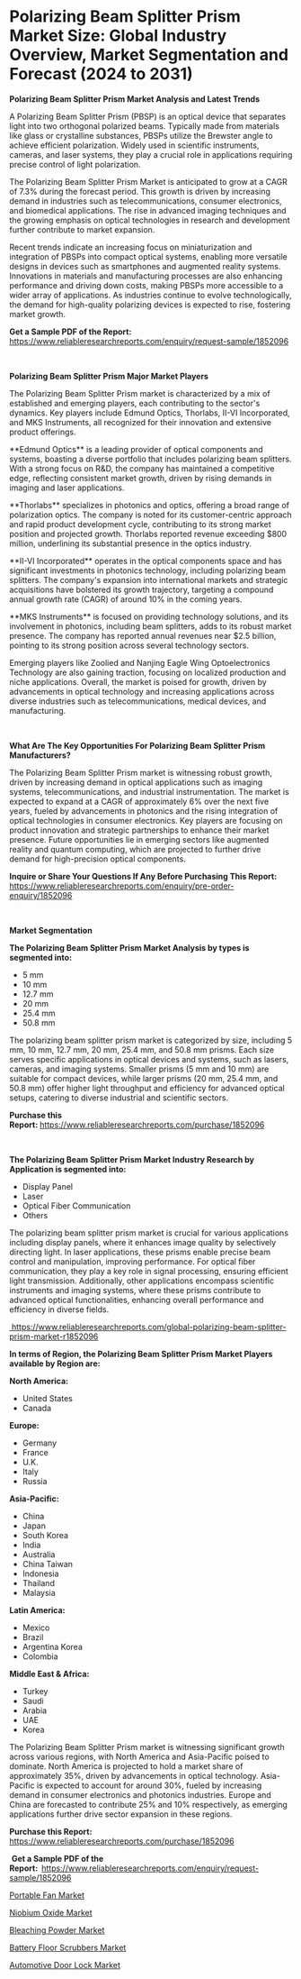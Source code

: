 <p><h1>Polarizing Beam Splitter Prism Market Size: Global Industry Overview, Market Segmentation and Forecast (2024 to 2031)</h1></p><p><strong>Polarizing Beam Splitter Prism Market Analysis and Latest Trends</strong></p>
<p><p>A Polarizing Beam Splitter Prism (PBSP) is an optical device that separates light into two orthogonal polarized beams. Typically made from materials like glass or crystalline substances, PBSPs utilize the Brewster angle to achieve efficient polarization. Widely used in scientific instruments, cameras, and laser systems, they play a crucial role in applications requiring precise control of light polarization.</p><p>The Polarizing Beam Splitter Prism Market is anticipated to grow at a CAGR of 7.3% during the forecast period. This growth is driven by increasing demand in industries such as telecommunications, consumer electronics, and biomedical applications. The rise in advanced imaging techniques and the growing emphasis on optical technologies in research and development further contribute to market expansion. </p><p>Recent trends indicate an increasing focus on miniaturization and integration of PBSPs into compact optical systems, enabling more versatile designs in devices such as smartphones and augmented reality systems. Innovations in materials and manufacturing processes are also enhancing performance and driving down costs, making PBSPs more accessible to a wider array of applications. As industries continue to evolve technologically, the demand for high-quality polarizing devices is expected to rise, fostering market growth.</p></p>
<p><strong>Get a Sample PDF of the Report:&nbsp;</strong> <a href="https://www.reliableresearchreports.com/enquiry/request-sample/1852096?utm_campaign=1635&utm_medium=2&utm_source=Github&utm_content=ia&utm_term=18102024&utm_id=polarizing-beam-splitter-prism">https://www.reliableresearchreports.com/enquiry/request-sample/1852096</a></p>
<p>&nbsp;</p>
<p><strong>Polarizing Beam Splitter Prism Major Market Players</strong></p>
<p><p>The Polarizing Beam Splitter Prism market is characterized by a mix of established and emerging players, each contributing to the sector's dynamics. Key players include Edmund Optics, Thorlabs, II-VI Incorporated, and MKS Instruments, all recognized for their innovation and extensive product offerings.</p><p>**Edmund Optics** is a leading provider of optical components and systems, boasting a diverse portfolio that includes polarizing beam splitters. With a strong focus on R&D, the company has maintained a competitive edge, reflecting consistent market growth, driven by rising demands in imaging and laser applications.</p><p>**Thorlabs** specializes in photonics and optics, offering a broad range of polarization optics. The company is noted for its customer-centric approach and rapid product development cycle, contributing to its strong market position and projected growth. Thorlabs reported revenue exceeding $800 million, underlining its substantial presence in the optics industry.</p><p>**II-VI Incorporated** operates in the optical components space and has significant investments in photonics technology, including polarizing beam splitters. The company's expansion into international markets and strategic acquisitions have bolstered its growth trajectory, targeting a compound annual growth rate (CAGR) of around 10% in the coming years.</p><p>**MKS Instruments** is focused on providing technology solutions, and its involvement in photonics, including beam splitters, adds to its robust market presence. The company has reported annual revenues near $2.5 billion, pointing to its strong position across several technology sectors.</p><p>Emerging players like Zoolied and Nanjing Eagle Wing Optoelectronics Technology are also gaining traction, focusing on localized production and niche applications. Overall, the market is poised for growth, driven by advancements in optical technology and increasing applications across diverse industries such as telecommunications, medical devices, and manufacturing.</p></p>
<p>&nbsp;</p>
<p><strong>What Are The Key Opportunities For Polarizing Beam Splitter Prism Manufacturers?</strong></p>
<p><p>The Polarizing Beam Splitter Prism market is witnessing robust growth, driven by increasing demand in optical applications such as imaging systems, telecommunications, and industrial instrumentation. The market is expected to expand at a CAGR of approximately 6% over the next five years, fueled by advancements in photonics and the rising integration of optical technologies in consumer electronics. Key players are focusing on product innovation and strategic partnerships to enhance their market presence. Future opportunities lie in emerging sectors like augmented reality and quantum computing, which are projected to further drive demand for high-precision optical components.</p></p>
<p><strong>Inquire or Share Your Questions If Any Before Purchasing This Report:</strong> <a href="https://www.reliableresearchreports.com/enquiry/pre-order-enquiry/1852096?utm_campaign=1635&utm_medium=2&utm_source=Github&utm_content=ia&utm_term=18102024&utm_id=polarizing-beam-splitter-prism">https://www.reliableresearchreports.com/enquiry/pre-order-enquiry/1852096</a></p>
<p>&nbsp;</p>
<p><strong>Market Segmentation</strong></p>
<p><strong>The Polarizing Beam Splitter Prism Market Analysis by types is segmented into:</strong></p>
<p><ul><li>5 mm</li><li>10 mm</li><li>12.7 mm</li><li>20 mm</li><li>25.4 mm</li><li>50.8 mm</li></ul></p>
<p><p>The polarizing beam splitter prism market is categorized by size, including 5 mm, 10 mm, 12.7 mm, 20 mm, 25.4 mm, and 50.8 mm prisms. Each size serves specific applications in optical devices and systems, such as lasers, cameras, and imaging systems. Smaller prisms (5 mm and 10 mm) are suitable for compact devices, while larger prisms (20 mm, 25.4 mm, and 50.8 mm) offer higher light throughput and efficiency for advanced optical setups, catering to diverse industrial and scientific sectors.</p></p>
<p><strong>Purchase this Report:&nbsp;</strong><a href="https://www.reliableresearchreports.com/purchase/1852096?utm_campaign=1635&utm_medium=2&utm_source=Github&utm_content=ia&utm_term=18102024&utm_id=polarizing-beam-splitter-prism">https://www.reliableresearchreports.com/purchase/1852096</a></p>
<p>&nbsp;</p>
<p><strong>The Polarizing Beam Splitter Prism Market Industry Research by Application is segmented into:</strong></p>
<p><ul><li>Display Panel</li><li>Laser</li><li>Optical Fiber Communication</li><li>Others</li></ul></p>
<p><p>The polarizing beam splitter prism market is crucial for various applications including display panels, where it enhances image quality by selectively directing light. In laser applications, these prisms enable precise beam control and manipulation, improving performance. For optical fiber communication, they play a key role in signal processing, ensuring efficient light transmission. Additionally, other applications encompass scientific instruments and imaging systems, where these prisms contribute to advanced optical functionalities, enhancing overall performance and efficiency in diverse fields.</p></p>
<p><a href="https://www.reliableresearchreports.com/global-polarizing-beam-splitter-prism-market-r1852096?utm_campaign=1635&utm_medium=2&utm_source=Github&utm_content=ia&utm_term=18102024&utm_id=polarizing-beam-splitter-prism">&nbsp;https://www.reliableresearchreports.com/global-polarizing-beam-splitter-prism-market-r1852096</a></p>
<p><strong>In terms of Region, the Polarizing Beam Splitter Prism Market Players available by Region are:</strong></p>
<p>
    <p> <strong> North America: </strong>
        <ul>
            <li>United States</li>
            <li>Canada</li>
        </ul>
        </p> 
    <p> <strong> Europe: </strong>
        <ul>
            <li>Germany</li>
            <li>France</li>
            <li>U.K.</li>
            <li>Italy</li>
            <li>Russia</li>
        </ul>
        </p> 
    <p> <strong> Asia-Pacific: </strong>
        <ul>
            <li>China</li>
            <li>Japan</li>
            <li>South Korea</li>
            <li>India</li>
            <li>Australia</li>
            <li>China Taiwan</li>
            <li>Indonesia</li>
            <li>Thailand</li>
            <li>Malaysia</li>
        </ul>
        </p> 
    <p> <strong> Latin America: </strong>
        <ul>
            <li>Mexico</li>
            <li>Brazil</li>
            <li>Argentina Korea</li>
            <li>Colombia</li>
        </ul>
        </p> 
    <p> <strong> Middle East & Africa: </strong>
        <ul>
            <li>Turkey</li>
            <li>Saudi</li>
            <li>Arabia</li>
            <li>UAE</li>
            <li>Korea</li>
        </ul>
    </p>
    </p>
<p><p>The Polarizing Beam Splitter Prism market is witnessing significant growth across various regions, with North America and Asia-Pacific poised to dominate. North America is projected to hold a market share of approximately 35%, driven by advancements in optical technology. Asia-Pacific is expected to account for around 30%, fueled by increasing demand in consumer electronics and photonics industries. Europe and China are forecasted to contribute 25% and 10% respectively, as emerging applications further drive sector expansion in these regions.</p></p>
<p><strong>Purchase this Report: </strong><a href="https://www.reliableresearchreports.com/purchase/1852096?utm_campaign=1635&utm_medium=2&utm_source=Github&utm_content=ia&utm_term=18102024&utm_id=polarizing-beam-splitter-prism">https://www.reliableresearchreports.com/purchase/1852096</a></p>
<p>&nbsp;<strong>Get a Sample PDF of the Report:&nbsp;&nbsp;</strong><a href="https://www.reliableresearchreports.com/enquiry/request-sample/1852096?utm_campaign=1635&utm_medium=2&utm_source=Github&utm_content=ia&utm_term=18102024&utm_id=polarizing-beam-splitter-prism">https://www.reliableresearchreports.com/enquiry/request-sample/1852096</a></p>
<p><strong></strong></p>
<p><p><a href="https://www.linkedin.com/pulse/strategic-insights-global-portable-fan-market-trends-2024-syblf?utm_campaign=1635&utm_medium=2&utm_source=Github&utm_content=ia&utm_term=18102024&utm_id=polarizing-beam-splitter-prism">Portable Fan Market</a></p><p><a href="https://www.linkedin.com/pulse/global-niobium-oxide-market-product-types-applications-regional-vpznf?utm_campaign=1635&utm_medium=2&utm_source=Github&utm_content=ia&utm_term=18102024&utm_id=polarizing-beam-splitter-prism">Niobium Oxide Market</a></p><p><a href="https://www.linkedin.com/pulse/bleaching-powder-market-emerging-trends-future-prospects-period-ajgmf?utm_campaign=1635&utm_medium=2&utm_source=Github&utm_content=ia&utm_term=18102024&utm_id=polarizing-beam-splitter-prism">Bleaching Powder Market</a></p><p><a href="https://github.com/Rekhakhatun65/Market-Research-Report-List-1/blob/main/battery-floor-scrubbers-market.md?utm_campaign=1635&utm_medium=2&utm_source=Github&utm_content=ia&utm_term=18102024&utm_id=polarizing-beam-splitter-prism">Battery Floor Scrubbers Market</a></p><p><a href="https://www.linkedin.com/pulse/automotive-door-lock-market-outlook-forecast-from-2024-2031-ve75f?utm_campaign=1635&utm_medium=2&utm_source=Github&utm_content=ia&utm_term=18102024&utm_id=polarizing-beam-splitter-prism">Automotive Door Lock Market</a></p></p>